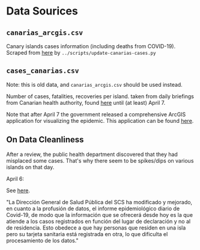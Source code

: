 # Data Sourices

## `canarias_arcgis.csv`

Canary islands cases information (including deaths from COVID-19). Scraped from 
[here](https://grafcan1.maps.arcgis.com/apps/opsdashboard/index.html#/156eddd4d6fa4ff1987468d1fd70efb6)
by `../scripts/update-canarias-cases.py`

## `cases_canarias.csv`

Note: this is old data, and `canarias_arcgis.csv` should be used instead.

Number of cases, fatalities, recoveries per island. taken from daily briefings from Canarian health
authority, found [here](https://www3.gobiernodecanarias.org/noticias/) until (at least) April 7.

Note that after April 7 the government released a comprehensive ArcGIS application for visualizing the epidemic.
This application can be found [here](https://grafcan1.maps.arcgis.com/apps/opsdashboard/index.html#/156eddd4d6fa4ff1987468d1fd70efb6).

## On Data Cleanliness

After a review, the public health department discovered that they had misplaced
some cases. That's why there seem to be spikes/dips on various islands
on that day.

April 6:

See [here](https://www3.gobiernodecanarias.org/noticias/la-consejeria-de-sanidad-constata-1649-casos-acumulados-de-coronavirus-covid-19-2/).

"La Dirección General de Salud Pública del SCS ha modificado y mejorado, 
en cuanto a la profusión de datos, el informe epidemiológico diario de Covid-19,
de modo que la información que se ofrecerá desde hoy es la que atiende a los
casos registrados en función del lugar de declaración y no al de residencia. 
Esto obedece a que hay personas que residen en una isla pero su tarjeta 
sanitaria está registrada en otra, lo que dificulta el procesamiento de los 
datos."
